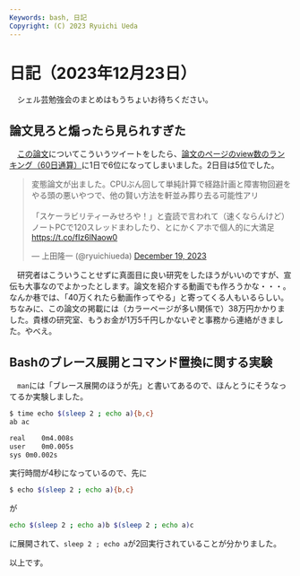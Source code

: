 ```yaml
---
Keywords: bash, 日記
Copyright: (C) 2023 Ryuichi Ueda
---
```


# 日記（2023年12月23日）

　シェル芸勉強会のまとめはもうちょいお待ちください。

## 論文見ろと煽ったら見られすぎた

　[この論文](https://www.fujipress.jp/jrm/rb/robot003500061489/)についてこういうツイートをしたら、[論文のページのview数のランキング（60日通算）](https://www.fujipress.jp/most-viewed/)に1日で6位になってしまいました。2日目は5位でした。

<blockquote class="twitter-tweet"><p lang="ja" dir="ltr">変態論文が出ました。CPUぶん回して単純計算で経路計画と障害物回避をやる頭の悪いやつで、他の賢い方法を軒並み葬り去る可能性アリ<br><br>「スケーラビリティーみせろや！」と査読で言われて（速くならんけど）ノートPCで120スレッドまわしたり、とにかくアホで個人的に大満足<a href="https://t.co/fIz6lNaow0">https://t.co/fIz6lNaow0</a></p>&mdash; 上田隆一 (@ryuichiueda) <a href="https://twitter.com/ryuichiueda/status/1737241838321553868?ref_src=twsrc%5Etfw">December 19, 2023</a></blockquote> <script async src="https://platform.twitter.com/widgets.js" charset="utf-8"></script>

　研究者はこういうことせずに真面目に良い研究をしたほうがいいのですが、宣伝も大事なのでよかったとします。論文を紹介する動画でも作ろうかな・・・。なんか巷では、「40万くれたら動画作ってやる」と寄ってくる人もいるらしい。ちなみに、この論文の掲載には（カラーページが多い関係で）38万円かかりました。貴様の研究室、もうお金が1万5千円しかないぞと事務から連絡がきました。やべえ。


## Bashのブレース展開とコマンド置換に関する実験

　`man`には「ブレース展開のほうが先」と書いてあるので、ほんとうにそうなってるか実験しました。
```bash
$ time echo $(sleep 2 ; echo a){b,c}
ab ac

real	0m4.008s
user	0m0.005s
sys	0m0.002s
```
実行時間が4秒になっているので、先に
```bash
$ echo $(sleep 2 ; echo a){b,c}
```
が
```bash
echo $(sleep 2 ; echo a)b $(sleep 2 ; echo a)c
```
に展開されて、`sleep 2 ; echo a`が2回実行されていることが分かりました。


以上です。
